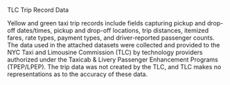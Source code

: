 TLC Trip Record Data

Yellow and green taxi trip records include fields capturing pickup and drop-off dates/times, pickup and drop-off locations, trip distances, itemized fares, rate types, payment types, and driver-reported passenger counts.
The data used in the attached datasets were collected and provided to the NYC Taxi and Limousine Commission (TLC) by technology providers authorized under the Taxicab & Livery Passenger Enhancement Programs (TPEP/LPEP). The trip data was not created by the TLC, and TLC makes no representations as to the accuracy of these data.
